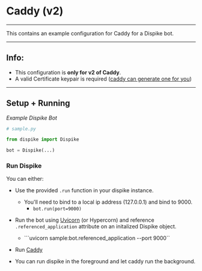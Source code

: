 # Caddy (v2)
***

This contains an example configuration for Caddy for a Dispike bot.
***

## Info:
- This configuration is **only for v2 of Caddy**.
- A valid Certificate keypair is required ([caddy can generate one for you](https://caddyserver.com/docs/automatic-https#automatic-https))

***

## Setup + Running


*Example Dispike Bot*
```python
# sample.py

from dispike import Dispike

bot = Dispike(...)
```


### Run Dispike
You can either:
- Use the provided ``.run`` function in your dispike instance. 
  - You'll need to bind to a local ip address (127.0.0.1) and bind to 9000.
    - ```bot.run(port=9000)```
- Run the bot using [Uvicorn](https://www.uvicorn.org/deployment/) (or Hypercorn) and reference ``.referenced_application`` attribute on an initalized Dispike object.
  - ```uvicorn sample:bot.referenced_application --port 9000``
  
- Run [Caddy](https://caddyserver.com/docs/getting-started)
- You can run dispike in the foreground and let caddy run the background.
